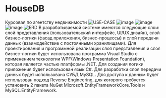 # HouseDB
Курсовая по агентству недвижимости
![USE-CASE](https://user-images.githubusercontent.com/84007328/220600312-55c9ee8b-fa2a-41a7-a8e9-7bd7ef0e4d88.jpg)
![image](https://user-images.githubusercontent.com/84007328/220601456-c29d4eef-31d2-477c-8a1a-558f9989fbd0.png)
![image](https://user-images.githubusercontent.com/84007328/220601532-57d4ef3f-f05e-4d78-8225-257e6e384ac7.png)
![image](https://user-images.githubusercontent.com/84007328/220601501-86ff441f-ab80-4fb8-bdad-407a303a81ba.png)
![ERD](https://user-images.githubusercontent.com/84007328/220602054-46145030-c1d0-456a-b0da-e212c888f309.jpg)
В разрабатываемой системе имеются следующие слои: слой представления (пользовательский интерфейс, UI/UX дизайн), слой бизнес-логики (фасад приложения, бизнес-процессы) и слой передачи данных (взаимодействие с постоянными хранилищами).
Для проектирования и программной реализации слоя представления и слоя бизнес-логики будет использована программа Visual Studio с применением технологии WPF(Windows Presentation Foundation), которая является частью платформы .NET. 
Для создания логики приложения будет использован язык C#. Для разработки слоя передачи данных будет использована СУБД MySQL. 
Для доступа к данным будет использован подход Reverse Engineering, для которого требуется установить 2 пакета NuGet Microsoft.EntityFrameworkCore.Tools и MySQL.EntityFramework.
